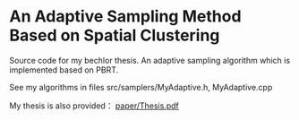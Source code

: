 An Adaptive Sampling Method Based on Spatial Clustering
==========

Source code for my bechlor thesis. An adaptive sampling algorithm which is implemented based on PBRT.

See my algorithms in files src/samplers/MyAdaptive.h, MyAdaptive.cpp

My thesis is also provided： [paper/Thesis.pdf](https://github.com/koscielny/pbrt-adaptivesampling/raw/master/paper/Thesis.pdf)
